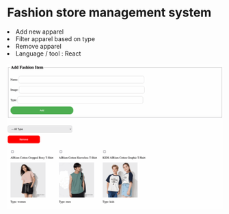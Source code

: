 <h1>Fashion store management system</h1>
<li>Add new apparel</li>
<li>Filter apparel based on type</li>
<li>Remove apparel</li>
<li>Language / tool : React</li>
<br/>
<img src="apparel.gif">
